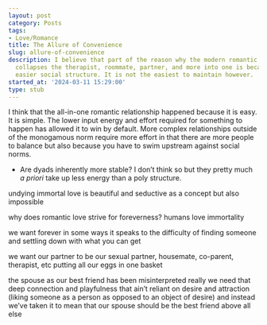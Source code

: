 ```yaml
---
layout: post
category: Posts
tags:
- Love/Romance
title: The Allure of Convenience
slug: allure-of-convenience
description: I believe that part of the reason why the modern romantic relationship
  collapses the therapist, roommate, partner, and more into one is because it is an
  easier social structure. It is not the easiest to maintain however.
started_at: '2024-03-11 15:29:00'
type: stub
---
```


I think that the all-in-one romantic relationship happened because it is easy. It is simple. The lower input energy and effort required for something to happen has allowed it to win by default. More complex relationships outside of the monogamous norm require more effort in that there are more people to balance but also because you have to swim upstream against social norms.
* Are dyads inherently more stable? I don’t think so but they pretty much _a priori_ take up less energy than a poly structure.

undying immortal love is beautiful and seductive as a concept but also impossible 

why does romantic love strive for foreverness? humans love immortality 

we want forever in some ways it speaks to the difficulty of finding someone and settling down with what you can get 

we want our partner to be our sexual partner, housemate, co-parent, therapist, etc putting all our eggs in one basket

the spouse as our best friend has been misinterpreted really we need that deep connection and playfulness that ain’t reliant on desire and attraction (liking someone as a person as opposed to an object of desire) and instead we’ve taken it to mean that our spouse should be the best friend above all else